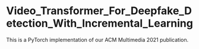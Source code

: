 # Video_Transformer_For_Deepfake_Detection_With_Incremental_Learning
This is a PyTorch implementation of our ACM Multimedia 2021 publication.
